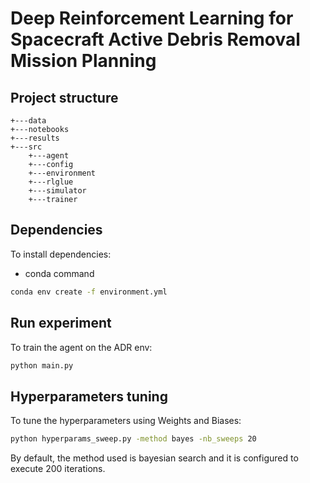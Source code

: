 # Deep Reinforcement Learning for Spacecraft Active Debris Removal Mission Planning

## Project structure
```
+---data
+---notebooks
+---results
+---src
    +---agent
    +---config
    +---environment
    +---rlglue
    +---simulator
    +---trainer
```

## Dependencies
To install dependencies:
* conda command
```bash
conda env create -f environment.yml
```

## Run experiment
To train the agent on the ADR env:

```bash
python main.py
```

## Hyperparameters tuning
To tune the hyperparameters using Weights and Biases:
```bash
python hyperparams_sweep.py -method bayes -nb_sweeps 20
```
By default, the method used is bayesian search and it is configured to execute 200 iterations.
